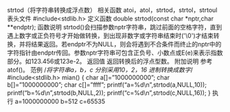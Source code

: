 strtod（将字符串转换成浮点数）
相关函数
atoi，atol，strtod，strtol，strtoul
表头文件
#include<stdlib.h>
定义函数
double strtod(const char *nptr,char **endptr);
函数说明
strtod()会扫描参数nptr字符串，跳过前面的空格字符，直到遇上数字或正负符号才开始做转换，到出现非数字或字符串结束时('\0')才结束转换，并将结果返回。若endptr不为NULL，则会将遇到不合条件而终止的nptr中的字符指针由endptr传回。参数nptr字符串可包含正负号、小数点或E(e)来表示指数部分。如123.456或123e-2。
返回值
返回转换后的浮点型数。
附加说明
参考atof()。
范例
/*将字符串a，b，c 分别采用10，2，16 进制转换成数字*/
#include<stdlib.h>
mian()
{
char a[]=”1000000000”;
char b[]=”1000000000”;
char c[]=”ffff”;
printf(“a=%d\n”,strtod(a,NULL,10));
printf(“b=%d\n”,strtod(b,NULL,2));
printf(“c=%d\n”,strtod(c,NULL,16));
}
执行
a=1000000000
b=512
c=65535